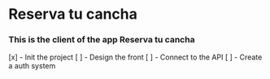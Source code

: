# Reserva tu cancha

### This is the client of the app Reserva tu cancha

[x] - Init the project
[ ] - Design the front
[ ] - Connect to the API
[ ] - Create a auth system